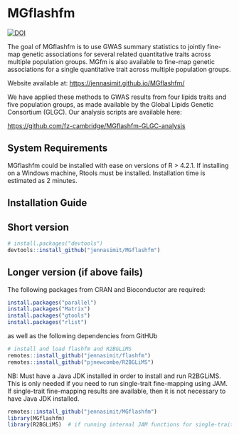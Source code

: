 

<!-- README.md is generated from README.Rmd. Please edit that file -->



# MGflashfm

<!-- badges: start -->
[![DOI](https://zenodo.org/badge/640039483.svg)](https://zenodo.org/badge/latestdoi/640039483)
<!-- badges: end -->

The goal of MGflashfm is to use GWAS summary statistics to jointly fine-map genetic associations for several 
related quantitative traits across multiple population groups. MGfm is also available to fine-map genetic associations
for a single quantitative trait across multiple population groups.

Website available at: https://jennasimit.github.io/MGflashfm/

We have applied these methods to GWAS results from four lipids traits and five population groups, as made available by
 the Global Lipids Genetic Consortium (GLGC). Our analysis scripts are available here:

https://github.com/fz-cambridge/MGflashfm-GLGC-analysis

## System Requirements

MGflashfm could be installed with ease on versions of R > 4.2.1.
If installing on a Windows machine, Rtools must be installed.
Installation time is estimated as 2 minutes.

## Installation Guide

## Short version

``` r
# install.packages("devtools")
devtools::install_github("jennasimit/MGflashfm")
```

## Longer version (if above fails)

The following packages from CRAN and Bioconductor are required:

``` r
install.packages("parallel")
install.packages("Matrix")
install.packages("gtools")
install.packages("rlist")
```

as well as the following dependencies from GitHUb


``` r
# install and load flashfm and R2BGLiMS
remotes::install_github("jennasimit/flashfm")
remotes::install_github("pjnewcombe/R2BGLiMS")
```

NB: Must have a Java JDK installed in order to install and run R2BGLiMS. This is only needed if you need to run single-trait fine-mapping using JAM. 
If single-trait fine-mapping results are available, then it is not necessary to have Java JDK installed.

``` r
remotes::install_github("jennasimit/MGflashfm")
library(MGflashfm)
library(R2BGLiMS)  # if running internal JAM functions for single-trait fine-mapping
```


